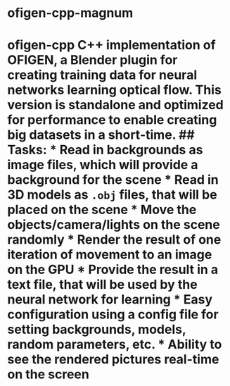 # ofigen-cpp-magnum
# ofigen-cpp C++ implementation of OFIGEN, a Blender plugin for creating training data for neural networks learning optical flow. This version is standalone and optimized for performance to enable creating big datasets in a short-time.  ## Tasks: * Read in backgrounds as image files, which will provide a background for the scene * Read in 3D models as `.obj` files, that will be placed on the scene * Move the objects/camera/lights on the scene randomly * Render the result of one iteration of movement to an image on the GPU * Provide the result in a text file, that will be used by the neural network for learning * Easy configuration using a config file for setting backgrounds, models, random parameters, etc. * Ability to see the rendered pictures real-time on the screen
